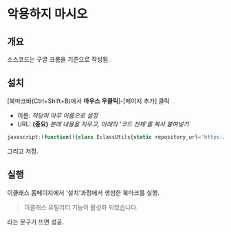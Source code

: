 
# 악용하지 마시오

## 개요
소스코드는 구글 크롬을 기준으로 작성됨.

## 설치
[북마크바(Ctrl+Shift+B)에서 **마우스 우클릭**]-[페이지 추가] 클릭

* 이름: *적당히 아무 이름으로 설정*
* URL: **(중요)** *본래 내용을 지우고, 아래의 '코드 전체'를 복사 붙여넣기*

```javascript
javascript:(function(){class EclassUtils{static repository_url='https://raw.githubusercontent.com/Hepheir/web_functions/master/dgu-eclass/';static isActive=false;static load(){downloadScript(repository_url+'app-compressed.js').then(eval).then(()=>{alert('이클래스 유틸리티 기능이 활성화 되었습니다.');EclassUtils.isActive=true;});}static load_vulnerable(){downloadScript(repository_url+'app-compressed-h.js').then(eval).then(()=>{alert('[주의]이클래스 핵 기능이 활성화 되었습니다.');EclassUtils.isActive=true;});}static unload(){if(confirm('종료하시겠습니까?\n(확인을 누르시면 창이 새로고침 됩니다.)')){EclassUtils.isActive=false;location.reload();}}static downloadScript(url){return new Promise((resolve,reject)=>{let xhr=new XMLHttpRequest();xhr.open('GET',url);xhr.onreadystatechange=()=>{if(xhr.readyState==XMLHttpRequest.DONE)resolve(xhr.responseText);};xhr.send();});}}if(EclassUtils.isActive)EclassUtils.unload();else{unlock=unlock||false;if(!unlock)EclassUtils.load();else EclassUtils.load_vulnerable();}})();
```

그리고 저장.

## 실행
이클래스 홈페이지에서 '설치'과정에서 생성한 북마크를 실행.

> 이클래스 유틸리티 기능이 활성화 되었습니다.

라는 문구가 뜨면 성공.
